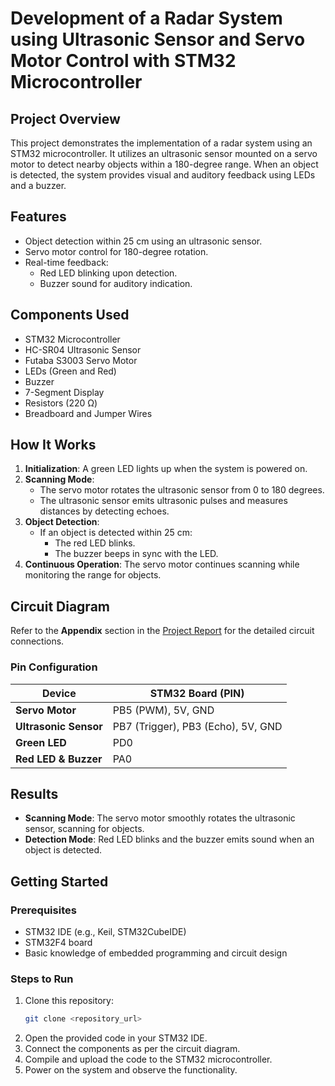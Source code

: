 # Development of a Radar System using Ultrasonic Sensor and Servo Motor Control with STM32 Microcontroller

## Project Overview
This project demonstrates the implementation of a radar system using an STM32 microcontroller. It utilizes an ultrasonic sensor mounted on a servo motor to detect nearby objects within a 180-degree range. When an object is detected, the system provides visual and auditory feedback using LEDs and a buzzer.

## Features
- Object detection within 25 cm using an ultrasonic sensor.
- Servo motor control for 180-degree rotation.
- Real-time feedback:
  - Red LED blinking upon detection.
  - Buzzer sound for auditory indication.

## Components Used
- STM32 Microcontroller
- HC-SR04 Ultrasonic Sensor
- Futaba S3003 Servo Motor
- LEDs (Green and Red)
- Buzzer
- 7-Segment Display
- Resistors (220 Ω)
- Breadboard and Jumper Wires

## How It Works
1. **Initialization**: A green LED lights up when the system is powered on.
2. **Scanning Mode**:
   - The servo motor rotates the ultrasonic sensor from 0 to 180 degrees.
   - The ultrasonic sensor emits ultrasonic pulses and measures distances by detecting echoes.
3. **Object Detection**:
   - If an object is detected within 25 cm:
     - The red LED blinks.
     - The buzzer beeps in sync with the LED.
4. **Continuous Operation**: The servo motor continues scanning while monitoring the range for objects.

## Circuit Diagram
Refer to the **Appendix** section in the [Project Report](PROJECT_REPORT_doc.pdf) for the detailed circuit connections.

### Pin Configuration
| Device             | STM32 Board (PIN)  |
|--------------------|--------------------|
| **Servo Motor**    | PB5 (PWM), 5V, GND |
| **Ultrasonic Sensor** | PB7 (Trigger), PB3 (Echo), 5V, GND |
| **Green LED**      | PD0                |
| **Red LED & Buzzer** | PA0               |

## Results
- **Scanning Mode**: The servo motor smoothly rotates the ultrasonic sensor, scanning for objects.
- **Detection Mode**: Red LED blinks and the buzzer emits sound when an object is detected.

## Getting Started
### Prerequisites
- STM32 IDE (e.g., Keil, STM32CubeIDE)
- STM32F4 board
- Basic knowledge of embedded programming and circuit design

### Steps to Run
1. Clone this repository:
   ```bash
   git clone <repository_url>
2. Open the provided code in your STM32 IDE.
3. Connect the components as per the circuit diagram.
4. Compile and upload the code to the STM32 microcontroller.
5. Power on the system and observe the functionality.

